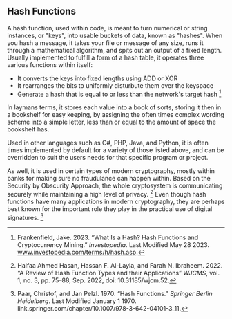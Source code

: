 ## Hash Functions

A hash function, used within code, is meant to turn numerical or string instances, or "keys", into usable buckets of data, known as "hashes". When you hash a message, it takes your file or message of any size, runs it through a mathematical algorithm, and spits out an output of a fixed length. 
Usually implemented to fulfill a form of a hash table, it operates three various functions within itself:
- It converts the keys into fixed lengths using ADD or XOR
- It rearranges the bits to uniformly disturbute them over the keyspace
- Generate a hash that is equal to or less than the network's target hash [^Frankenfield23whatishash]



In laymans terms, it stores each value into a book of sorts, storing it then in a bookshelf for easy keeping, by assigning the often times complex wording scheme into a simple letter, less than or equal to the amount of space the bookshelf has.

Used in other languages such  as C#, PHP, Java, and Python, it is often times implemented by default for a variety of those listed above, and can be overridden to suit the users needs for that specific program or project.

As well, it is used in certain types of modern cryptography, mostly within banks for making sure no fraudulance can happen within. Based on the Security by Obscurity Approach, the whole cryptosystem is communicating securely while maintaining a high level of privacy. [^Ahmed22hashfunctionapplications] Even though hash functions have many applications in modern cryptography, they
are perhaps best known for the important role they play in the practical use of digital signatures. [^Paar70hashfunction]

[^Frankenfield23whatishash]:Frankenfield, Jake. 2023. “What Is a Hash? Hash Functions and Cryptocurrency Mining.” *Investopedia*. Last Modified May 28 2023. www.investopedia.com/terms/h/hash.asp. 
[^Paar70hashfunction]:Paar, Christof, and Jan Pelzl. 1970. “Hash Functions.” *Springer Berlin Heidelberg*. Last Modified January 1 1970. link.springer.com/chapter/10.1007/978-3-642-04101-3_11. 
[^Ahmed22hashfunctionapplications]:Haifaa Ahmed Hasan, Hassan F. Al-Layla, and Farah N. Ibraheem. 2022. “A Review of Hash Function Types and their Applications” *WJCMS*, vol. 1, no. 3, pp. 75–88, Sep. 2022, doi: 10.31185/wjcm.52.
